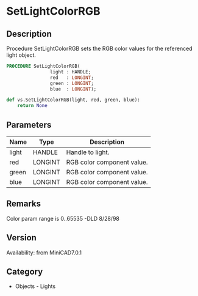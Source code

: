 # SetLightColorRGB

## Description
Procedure SetLightColorRGB sets the RGB color values for the referenced light object.

```pascal
PROCEDURE SetLightColorRGB(
				light : HANDLE;
				red   : LONGINT;
				green : LONGINT;
				blue  : LONGINT);
```

```python
def vs.SetLightColorRGB(light, red, green, blue):
    return None
```

## Parameters
|Name|Type|Description|
|---|---|---|
|light|HANDLE|Handle to light.|
|red|LONGINT|RGB color component value.|
|green|LONGINT|RGB color component value.|
|blue|LONGINT|RGB color component value.|

## Remarks
Color param range is 0..65535 -DLD 8/28/98

## Version
Availability: from MiniCAD7.0.1

## Category
* Objects - Lights

